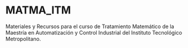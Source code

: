 # MATMA_ITM
Materiales y Recursos para el curso de Tratamiento Matemático de la Maestría en Automatización y Control Industrial del Instituto Tecnológico Metropolitano.
